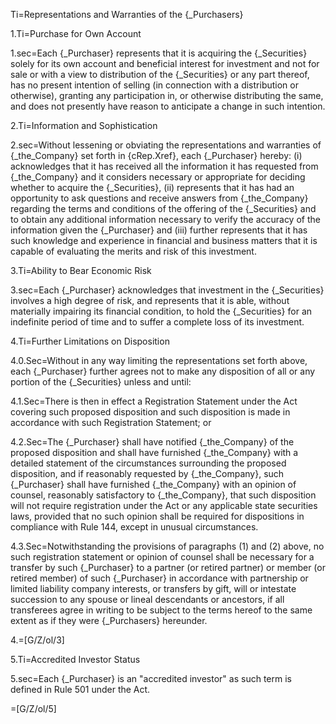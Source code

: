 Ti=Representations and Warranties of the {_Purchasers}

1.Ti=Purchase for Own Account

1.sec=Each {_Purchaser} represents that it is acquiring the {_Securities} solely for its own account and beneficial interest for investment and not for sale or with a view to distribution of the {_Securities} or any part thereof, has no present intention of selling (in connection with a distribution or otherwise), granting any participation in, or otherwise distributing the same, and does not presently have reason to anticipate a change in such intention.

2.Ti=Information and Sophistication

2.sec=Without lessening or obviating the representations and warranties of {_the_Company} set forth in {cRep.Xref}, each {_Purchaser} hereby: (i) acknowledges that it has received all the information it has requested from {_the_Company} and it considers necessary or appropriate for deciding whether to acquire the {_Securities}, (ii) represents that it has had an opportunity to ask questions and receive answers from {_the_Company} regarding the terms and conditions of the offering of the {_Securities} and to obtain any additional information necessary to verify the accuracy of the information given the {_Purchaser} and (iii) further represents that it has such knowledge and experience in financial and business matters that it is capable of evaluating the merits and risk of this investment.

3.Ti=Ability to Bear Economic Risk

3.sec=Each {_Purchaser} acknowledges that investment in the {_Securities} involves a high degree of risk, and represents that it is able, without materially impairing its financial condition, to hold the {_Securities} for an indefinite period of time and to suffer a complete loss of its investment.

4.Ti=Further Limitations on Disposition

4.0.Sec=Without in any way limiting the representations set forth above, each {_Purchaser} further agrees not to make any disposition of all or any portion of the {_Securities} unless and until:

4.1.Sec=There is then in effect a Registration Statement under the Act covering such proposed disposition and such disposition is made in accordance with such Registration Statement; or

4.2.Sec=The {_Purchaser} shall have notified {_the_Company} of the proposed disposition and shall have furnished {_the_Company} with a detailed statement of the circumstances surrounding the proposed disposition, and if reasonably requested by {_the_Company}, such {_Purchaser} shall have furnished {_the_Company} with an opinion of counsel, reasonably satisfactory to {_the_Company}, that such disposition will not require registration under the Act or any applicable state securities laws, provided that no such opinion shall be required for dispositions in compliance with Rule 144, except in unusual circumstances.

4.3.Sec=Notwithstanding the provisions of paragraphs (1) and (2) above, no such registration statement or opinion of counsel shall be necessary for a transfer by such {_Purchaser} to a partner (or retired partner) or member (or retired member) of such {_Purchaser} in accordance with partnership or limited liability company interests, or transfers by gift, will or intestate succession to any spouse or lineal descendants or ancestors, if all transferees agree in writing to be subject to the terms hereof to the same extent as if they were {_Purchasers} hereunder.

4.=[G/Z/ol/3]

5.Ti=Accredited Investor Status

5.sec=Each {_Purchaser} is an "accredited investor" as such term is defined in Rule 501 under the Act.

=[G/Z/ol/5]
